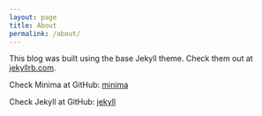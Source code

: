 ```yaml
---
layout: page
title: About
permalink: /about/
---
```


This blog was built using the base Jekyll theme. Check them out at [jekyllrb.com](https://jekyllrb.com/).

Check Minima at GitHub: [minima](https://github.com/jekyll/minima)

Check Jekyll at GitHub: [jekyll](https://github.com/jekyll/jekyll)
